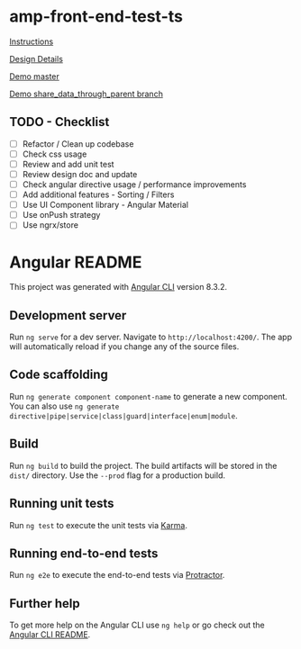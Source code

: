 # amp-front-end-test-ts

[Instructions](task-details/instructions.md)

[Design Details](task-details/desing-details.md)

[Demo master](https://stackblitz.com/github/nayakam/amp-front-end-test-ts)

[Demo share_data_through_parent branch](https://stackblitz.com/github/nayakam/amp-front-end-test-ts/tree/share_data_through_parent)

## TODO - Checklist
*   [ ] Refactor / Clean up codebase
*   [ ] Check css usage
*   [ ] Review and add unit test
*   [ ] Review design doc and update 
*   [ ] Check angular directive usage / performance improvements
*   [ ] Add additional features - Sorting / Filters
*   [ ] Use UI Component library - Angular Material
*   [ ] Use onPush strategy
*   [ ] Use ngrx/store

# Angular README

This project was generated with [Angular CLI](https://github.com/angular/angular-cli) version 8.3.2.

## Development server

Run `ng serve` for a dev server. Navigate to `http://localhost:4200/`. The app will automatically reload if you change any of the source files.

## Code scaffolding

Run `ng generate component component-name` to generate a new component. You can also use `ng generate directive|pipe|service|class|guard|interface|enum|module`.

## Build

Run `ng build` to build the project. The build artifacts will be stored in the `dist/` directory. Use the `--prod` flag for a production build.

## Running unit tests

Run `ng test` to execute the unit tests via [Karma](https://karma-runner.github.io).

## Running end-to-end tests

Run `ng e2e` to execute the end-to-end tests via [Protractor](http://www.protractortest.org/).

## Further help

To get more help on the Angular CLI use `ng help` or go check out the [Angular CLI README](https://github.com/angular/angular-cli/blob/master/README.md).
